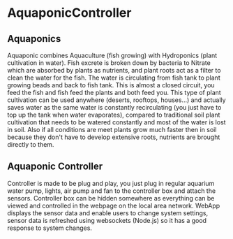 # AquaponicController

<h2>Aquaponics</h2>
<p>Aquaponic combines Aquaculture (fish growing) with Hydroponics (plant cultivation in water). Fish excrete is broken down by bacteria to Nitrate which are absorbed by plants as nutrients, and plant roots act as a filter to clean the water for the fish. The water is circulating from fish tank to plant growing beads and back to fish tank. This is almost a closed circuit, you feed the fish and fish feed the plants and both feed you. This type of plant cultivation can be used anywhere (deserts, rooftops, houses...) and actually saves water as the same water is constantly recirculating (you just have to top up the tank when water evaporates), compared to traditional soil plant cultivation that needs to be watered constantly and most of the water is lost in soil. Also if all conditions are meet plants grow much faster then in soil because they don't have to develop extensive roots, nutrients are brought directly to them.</p>

<h2>Aquaponic Controller</h2>
<p>Controller is made to be plug and play, you just plug in regular aquarium water pump, lights, air pump and fan to the controller box and attach the sensors. 
Controller box can be hidden somewhere as everything can be viewed and controlled in the webpage on the local area network. 
WebApp displays the sensor data and enable users to change system settings, sensor data is refreshed using websockets (Node.js) so it has a good response to system changes.</p>
